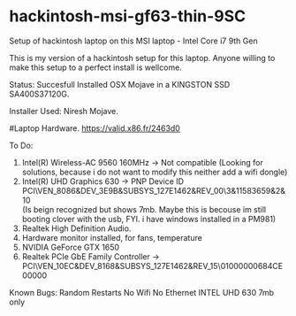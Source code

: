 # hackintosh-msi-gf63-thin-9SC
Setup of hackintosh laptop on this MSI laptop - Intel Core i7 9th Gen

This is my version of a hackintosh setup for this laptop. 
Anyone willing to make this setup to a perfect install is wellcome.

Status:
Succesfull Installed OSX Mojave in a KINGSTON SSD SA400S37120G.

Installer Used:
Niresh Mojave.

#Laptop Hardware.
https://valid.x86.fr/2463d0

To Do:
1. Intel(R) Wireless-AC 9560 160MHz -> Not compatible (Looking for solutions, because i do not want to modify this neither add a wifi dongle)
2. Intel(R) UHD Graphics 630 -> PNP Device ID	PCI\VEN_8086&DEV_3E9B&SUBSYS_127E1462&REV_00\3&11583659&2&10	
(Is beign recognized but shows 7mb. Maybe this is becouse im still booting clover with the usb, FYI. i have windows installed in a PM981)
3. Realtek High Definition Audio.
4. Hardware monitor installed, for fans, temperature
5. NVIDIA GeForce GTX 1650
6. Realtek PCIe GbE Family Controller -> PCI\VEN_10EC&DEV_8168&SUBSYS_127E1462&REV_15\01000000684CE00000	

Known Bugs:
Random Restarts
No Wifi
No Ethernet
INTEL UHD 630 7mb only
